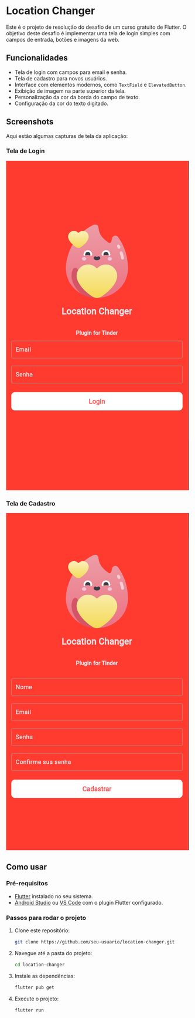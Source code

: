 # Location Changer

Este é o projeto de resolução do desafio de um curso gratuito de Flutter. O objetivo deste desafio é implementar uma tela de login simples com campos de entrada, botões e imagens da web.

## Funcionalidades

- Tela de login com campos para email e senha.
- Tela de cadastro para novos usuários.
- Interface com elementos modernos, como `TextField` e `ElevatedButton`.
- Exibição de imagem na parte superior da tela.
- Personalização da cor da borda do campo de texto.
- Configuração da cor do texto digitado.

## Screenshots

Aqui estão algumas capturas de tela da aplicação:

### Tela de Login
![Tela de Login](./desafioflutter/assets/Login.png)

### Tela de Cadastro
![Tela de Cadastro](./desafioflutter/assets/Cadastro.png)

## Como usar

### Pré-requisitos

- [Flutter](https://flutter.dev/docs/get-started/install) instalado no seu sistema.
- [Android Studio](https://developer.android.com/studio) ou [VS Code](https://code.visualstudio.com/) com o plugin Flutter configurado.

### Passos para rodar o projeto

1. Clone este repositório:
   ```bash
   git clone https://github.com/seu-usuario/location-changer.git
   ```

2. Navegue até a pasta do projeto:
   ```bash
   cd location-changer
   ```

3. Instale as dependências:
   ```bash
   flutter pub get
   ```

4. Execute o projeto:
   ```bash
   flutter run
   ```